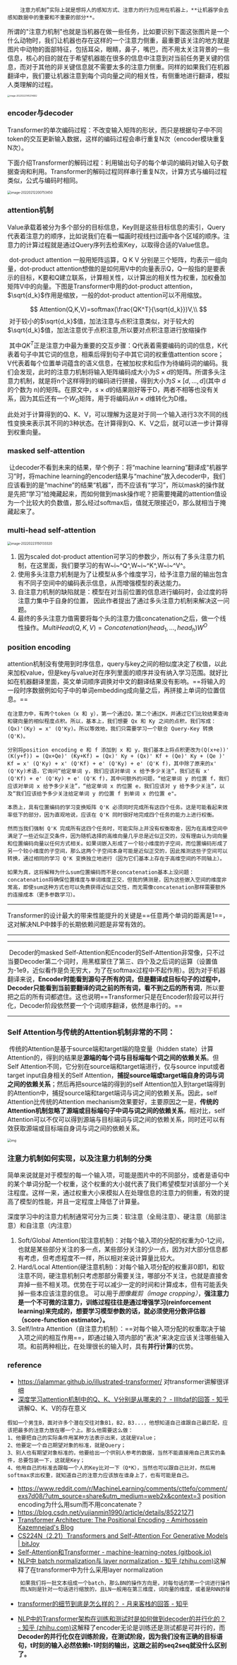 		注意力机制”实际上就是想将人的感知方式、注意力的行为应用在机器上，**让机器学会去感知数据中的重要和不重要的部分**。

​		所谓的"注意力机制"也就是当机器在做一些任务，比如要识别下面这张图片是一个什么动物时，我们让机器也存在这样的一个注意力侧重，最重要该关注的地方就是图片中动物的面部特征，包括耳朵，眼睛，鼻子，嘴巴，而不用太关注背景的一些信息，核心的目的就在于希望机器能在很多的信息中注意到对当前任务更关键的信息，而对于其他的非关键信息就不需要太多的注意力侧重。同样的如果我们在机器翻译中，我们要让机器注意到每个词向量之间的相关性，有侧重地进行翻译，模拟人类理解的过程。

<img src="F:\论文\image-20220223145214682.png" alt="image-20220223145214682" style="zoom: 33%;" />

### encoder与decoder		

​		Transformer的单次编码过程：不改变输入矩阵的形状，而只是根据句子中不同token的交互更新输入数据，这样的编码过程会串行重复N次（encoder模块重复N次）。

​		下面介绍Transformer的解码过程：利用输出句子的每个单词的编码对输入句子数据查询和利用。Transformer的解码过程同样串行重复N次，计算方式与编码过程类似，公式与编码时相同。

<img src="F:\论文\image-20220212200753450.png" alt="image-20220212200753450" style="zoom:50%;" />

### attention机制

​		Value承载着被分为多个部分的目标信息，Key则是这些目标信息的索引，Query代表着注意力的顺序，比如说我们在看一幅画时视线扫过画中各个区域的顺序。注意力的计算过程就是通过Query序列去检索Key，以取得合适的Value信息。

​		dot-product attention 一般用矩阵运算，Q K V 分别是三个矩阵，均表示一组向量，dot-product attention想做的是如何用V中的向量表示Q，Q一般指的是要表示的目标，K要和Q建立联系，计算相关性，以计算出的相关性为权重，加权叠加矩阵V中的向量。下图是Transformer中用的dot-product attention，$\sqrt{d_k}$作用是缩放，一般的dot-product attention可以不用缩放。


$$
Attention(Q,K,V)=softmax(\frac{QK^T}{\sqrt{d_k}})V,\\
$$
​		对于较小的$\sqrt{d_k}$值，加法注意与点积注意类似，对于较大的$\sqrt{d_k}$值，加法注意优于点积注意,所以要对点积注意进行放缩操作

​		其中$QK^T$正是注意力中最为重要的交互步骤：Q代表着需要编码的词的信息，K代表着句子中其它词的信息，相乘后得到句子中其它词的权重值attention score； V代表着每个位置单词蕴含的语义信息，在被加权求和后作为待编码词的编码。我们会发现，此时的注意力机制将输入矩阵编码成大小为$S\times d$的矩阵。所谓多头注意力机制，就是将n个这样得到的编码进行拼接，得到大小为$S\times[d,\dots,d]$(其中 d的个数为 n)的矩阵。在原文中，$s\times d$的结果刚好等于D，两者不相等也没有关系，因为其后还有一个$W_O$矩阵，用于将编码从$n\times d$维转化为D维。

​		此处对于计算得到的Q、K、V，可以理解为这是对于同一个输入进行3次不同的线性变换来表示其不同的3种状态。在计算得到Q、K、V之后，就可以进一步计算得到权重向量。

### masked self-attention

​		让decoder不看到未来的结果，举个例子：将“machine learning”翻译成“机器学习”时，将machine learning的encoder结果与“machine”放入decoder中，我们应该看到的是“machine”的结果“机器”，而不应该有“学习”，所以mask的操作就是先把“学习”给掩藏起来，而如何做到mask操作呢？把需要掩藏的attention值设为一个比较大的负数值，那么经过softmax后，值就无限接近0，那么就相当于掩藏起来了。

### multi-head self-attention

<img src="F:\论文\image-20220223150133320.png" alt="image-20220223150133320" style="zoom:50%;" />

1. 因为scaled dot-product attention可学习的参数少，所以有了多头注意力机制，在这里面，我们要学习的有W~i~^Q^,W~i~^K^,W~i~^V^。
2. 使用多头注意力机制是为了让模型从多个维度学习，给予注意力层的输出包含有不同子空间中的编码表示信息，从而增强模型的表达能力。
3. 自注意力机制的缺陷就是：模型在对当前位置的信息进行编码时，会过度的将注意力集中于自身的位置， 因此作者提出了通过多头注意力机制来解决这一问题。
4. 最终的多头注意力值需要将每个头的注意力值concatenation之后，做一个线性操作。$MultiHead(Q,K,V)=Concatenation(head_1,\dots,head_h)W^O$

### position encoding

​		attention机制没有使用到时序信息，query与key之间的相似度决定了权值，以此来加权value，但是key与value对在序列里面的顺序并没有纳入学习范围。就好比如在机器翻译里面，英文单词顺序调换对中文的翻译结果没有影响。==将输入的一段时序数据例如句子中的单词embedding成向量之后，再拼接上单词的位置信息。==

```
在注意力中，有两个token（x 和 y），第一个通过Q，第二个通过K，并通过它们比较结果查询和键向量的相似程度点积。所以，基本上，我们想要 Qx 和 Ky 之间的点积，我们写成：(Qx)'(Ky) = x' (Q'Ky)。所以等效地，我们只需要学习一个联合 Query-Key 转换 (Q'K)。

分别将position encoding e 和 f 添加到 x 和 y，我们基本上将点积更改为(Q(x+e))' (K(y+f)) = (Qx+Qe)' (Ky+Kf) = (Qx)' Ky + (Qx)' Kf + (Qe)' Ky + (Qe )' Kf = x' (Q'Ky) + x' (Q'Kf) + e' (Q'Ky) + e' (Q'K f)，其中除了原来的x' (Q'Ky)术语，它询问“给定单词 y，我们应该对单词 x 给予多少关注”，我们还有 x' (Q'Kf) + e' (Q'Ky) + e' (Q'K f)，其中问额外的问题，“给定单词 y 的位置 f，我们应该对单词 x 给予多少关注”，“给定单词 x 的位置 e，我们应该对 y 给予多少关注”，以及“我们应该给予多少关注给定单词 y 的位置 f 到单词 x 的位置 e"。

本质上，具有位置编码的学习变换矩阵 Q'K 必须同时完成所有这四个任务。这是可能看起来效率低下的部分，因为直观地说，应该在 Q'K 同时很好地完成四个任务的能力上进行权衡。

然而当我们强制 Q'K 完成所有这四个任务时，可能实际上并没有权衡取舍，因为在高维空间中满足了一些近似正交条件，因为随机选择的高维向量几乎总是近似正交的，没有理由认为词向量和位置编码向量以任何方式相关。如果词嵌入形成了一个较小维度的子空间，而位置编码形成了另一个较小维度的子空间，那么这两个子空间本身可能是近似正交的，因此推测这些子空间可以转换，通过相同的学习 Q'K 变换独立地进行（因为它们基本上存在于高维空间的不同轴上）。

如果为真，这将解释为什么sum位置编码而不是concatenation基本上没问题：concatenation将确保位置维度与单词维度正交，但我的猜测是，因为这些嵌入空间的维度非常高，即使sum这种方式也可以免费获得近似正交性，而无需像concatenation那样需要额外的连接成本（更多参数学习）。
```

---

​		Transformer的设计最大的带来性能提升的关键是==任意两个单词的距离是1==，这对解决NLP中棘手的长期依赖问题是非常有效的。

---

---

​		Decoder的masked Self-Attention和Encoder的Self-Attention非常像，只不过当要Decoder第二个词时，用黑框蒙住了第三、四个及之后词的运算（设置值为-1e9，近似看作是负无穷大，为了在softmax过程中不起作用）。因为对于机器翻译来说，**Encoder时能看到源句子所有的词，但是翻译成目标句子的过程中，Decoder只能看到当前要翻译的词之前的所有词，看不到之后的所有词**，所以要把之后的所有词都遮住。这也说明==Transformer只是在Encoder阶段可以并行化，Decoder阶段依然要一个个词顺序翻译，依然是串行的。==

---



### Self Attention与传统的Attention机制非常的不同：

​		传统的Attention是基于source端和target端的隐变量（hidden state）计算Attention的，得到的结果是**源端的每个词与目标端每个词之间的依赖关系**。但Self Attention不同，它分别在source端和target端进行，仅与source input或者target input自身相关的Self Attention，**捕捉source端或target端自身的词与词之间的依赖关系**；然后再把source端的得到的self Attention加入到target端得到的Attention中，捕捉source端和target端词与词之间的依赖关系。因此，self Attention比传统的Attention mechanism效果要好，主要原因之一是，**传统的Attention机制忽略了源端或目标端句子中词与词之间的依赖关系**，相对比，self Attention可以不仅可以得到源端与目标端词与词之间的依赖关系，同时还可以有效获取源端或目标端自身词与词之间的依赖关系。

<img src="https://upload-images.jianshu.io/upload_images/4155986-d6214fe17fa1ee46" alt="img" style="zoom:50%;" />

### 注意力机制如何实现，以及注意力机制的分类

​		简单来说就是对于模型的每一个输入项，可能是图片中的不同部分，或者是语句中的某个单词分配一个权重，这个权重的大小就代表了我们希望模型对该部分一个关注程度。这样一来，通过权重大小来模拟人在处理信息的注意力的侧重，有效的提高了模型的性能，并且一定程度上降低了计算量。

深度学习中的注意力机制通常可分为三类：软注意（全局注意）、硬注意（局部注意）和自注意（内注意）

1. Soft/Global Attention(软注意机制)：对每个输入项的分配的权重为0-1之间，也就是某些部分关注的多一点，某些部分关注的少一点，因为对大部分信息都有考虑，但考虑程度不一样，所以相对来说计算量比较大。
2. Hard/Local Attention(硬注意机制)：对每个输入项分配的权重非0即1，和软注意不同，硬注意机制只考虑那部分需要关注，哪部分不关注，也就是直接舍弃掉一些不相关项。优势在于可以减少一定的时间和计算成本，但有可能丢失掉一些本应该注意的信息。 可以用于*图像裁剪（image cropping）*，**强注意力是一个不可微的注意力，训练过程往往是通过增强学习(reinforcement learning)来完成的，想要学习模型参数的话，就必须使用分数评估器（score-function estimator）。**
3. Self/Intra Attention（自注意力机制）：==对每个输入项分配的权重取决于输入项之间的相互作用==，即通过输入项内部的"表决"来决定应该关注哪些输入项。和前两种相比，在处理很长的输入时，具有**并行计算**的优势。



### reference

- https://jalammar.github.io/illustrated-transformer/	对transformer讲解很详细
- [深度学习attention机制中的Q、K、V分别是从哪来的？ - lllltdaf的回答 - 知乎](https://www.zhihu.com/question/325839123/answer/1903376265)   讲解Q、K、V的存在意义

```
假如一个男生B，面对许多个潜在交往对象B1，B2，B3...，他想知道自己谁跟自己最匹配，应该把最多的注意力放在哪一个上。那么他需要这么做：
1、他要把自己的实际条件用某种方法表示出来，这就是Value；
2、他要定一个自己期望对象的标准，就是Query；
3、别人也有期望对象标准的，他要给出一个供别人参考的数据，当然不能直接用自己真实的条件，总要包装一下，这就是Key；
4、他用自己的标准去跟每一个人的Key比对一下（Q*K），当然也可以跟自己比对，然后用softmax求出权重，就知道自己的注意力应该放在谁身上了，也有可能是自己。
```

- https://www.reddit.com/r/MachineLearning/comments/cttefo/comment/exs7d08/?utm_source=share&utm_medium=web2x&context=3  position encoding为什么用sum而不用concatenate？
- https://blog.csdn.net/yujianmin1990/article/details/85221271
- [Transformer Architecture: The Positional Encoding - Amirhossein Kazemnejad's Blog](https://kazemnejad.com/blog/transformer_architecture_positional_encoding/)
- [CS224N（2.21）Transformers and Self-Attention For Generative Models | bitJoy](https://bitjoy.net/2020/03/04/cs224n（2-21）transformers-and-self-attention-for-generative-models/)
- [Self-Attention和Transformer - machine-learning-notes (gitbook.io)](https://luweikxy.gitbook.io/machine-learning-notes/self-attention-and-transformer#mo-xing-de-si-xiang)
- [NLP中 batch normalization与 layer normalization - 知乎 (zhihu.com)](https://zhuanlan.zhihu.com/p/74516930)这解释了在transformer中为什么采用layer normalization

```latex
	如果我们将一批文本组成一个batch，那么BN的操作方向是，对每句话的第一个词进行操作。但语言文本的复杂性是很高的，任何一个词都有可能放在初始位置，且词序可能并不影响我们对句子的理解。而BN是针对每个位置进行缩放，这不符合NLP的规律。
	而LN则是针对一句话进行缩放的，且LN一般用在第三维度，词向量的维度，或者是RNN的输出维度等等，这一维度各个特征的量纲应该相同。因此也不会因为特征的量纲不同而导致的缩放问题。
```

- [transformer的细节到底是怎么样的？ - 月来客栈的回答 - 知乎](https://www.zhihu.com/question/362131975/answer/2182682685)

- [NLP中的Transformer架构在训练和测试时是如何做到decoder的并行化的？ - 知乎 (zhihu.com)](https://www.zhihu.com/question/307197229)这解释了encoder无论是训练还是测试都是可并行的，而**Decoder的并行化仅在训练阶段，在测试阶段，因为我们没有正确的目标语句，t时刻的输入必然依赖t-1时刻的输出，这跟之前的seq2seq就没什么区别了。**
